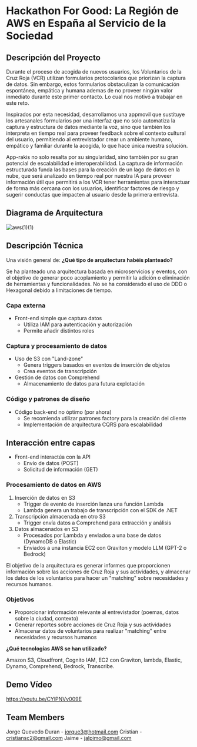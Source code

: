 # Hackathon For Good: La Región de AWS en España al Servicio de la Sociedad

## Descripción del Proyecto
Durante el proceso de acogida de nuevos usuarios, los Voluntarios de la Cruz Roja (VCR) utilizan formularios protocolarios que priorizan la captura de datos. Sin embargo, estos formularios obstaculizan la comunicación espontánea, empática y humana ademas de no proveer ningún valor inmediato durante este primer contacto. Lo cual nos motivó a trabajar en este reto.

Inspirados por esta necesidad, desarrollamos una appmovil que sustituye los artesanales formularios por una interfaz que no solo automatiza la captura y estructura de datos mediante la voz, sino que también los interpreta en tiempo real para proveer feedback sobre el contexto cultural del usuario, permitiendo al entrevistador crear un ambiente humano, empático y familiar durante la acogida, lo que hace única nuestra solución.

App-rakis no solo resalta por su singularidad, sino también por su gran potencial de escalabilidad e interoperabilidad. La captura de información estructurada funda las bases para la creación de un lago de datos en la nube, que será analizado en tiempo real por nuestra IA para proveer información útil que permitirá a los VCR tener herramientas para interactuar de forma más cercana con los usuarios, identificar factores de riesgo y sugerir conductas que impacten al usuario desde la primera entrevista.






## Diagrama de Arquitectura

![aws(1)(1)](https://github.com/GmausDev/hack4good/assets/50465630/ede837f9-5038-45d2-999e-7e3195e80367)

## Descripción Técnica

Una visión general de:
**¿Qué tipo de arquitectura habéis planteado?** 

Se ha planteado una arquitectura basada en microservicios y eventos, con el objetivo de generar poco acoplamiento y permitir la adición o eliminación de herramientas y funcionalidades. 
No se ha considerado el uso de DDD o Hexagonal debido a limitaciones de tiempo.

### Capa externa

- Front-end simple que captura datos
  - Utiliza IAM para autenticación y autorización
  - Permite añadir distintos roles

### Captura y procesamiento de datos

- Uso de S3 con "Land-zone"
  - Genera triggers basados en eventos de inserción de objetos
  - Crea eventos de transcripción
- Gestión de datos con Comprehend
  - Almacenamiento de datos para futura explotación

### Código y patrones de diseño

- Código back-end no óptimo (por ahora)
  - Se recomienda utilizar patrones factory para la creación del cliente
  - Implementación de arquitectura CQRS para escalabilidad

## Interacción entre capas

- Front-end interactúa con la API
  - Envío de datos (POST)
  - Solicitud de información (GET)

### Procesamiento de datos en AWS

1. Inserción de datos en S3
   - Trigger de evento de inserción lanza una función Lambda
   - Lambda genera un trabajo de transcripción con el SDK de .NET
2. Transcripción almacenada en otro S3
   - Trigger envía datos a Comprehend para extracción y análisis
3. Datos almacenados en S3
   - Procesados por Lambda y enviados a una base de datos (DynamoDB o Elastic)
   - Enviados a una instancia EC2 con Graviton y modelo LLM (GPT-2 o Bedrock)

El objetivo de la arquitectura es generar informes que proporcionen información sobre las acciones de Cruz Roja y sus actividades, y almacenar los datos de los voluntarios para hacer un "matching" sobre necesidades y recursos humanos.

### Objetivos

- Proporcionar información relevante al entrevistador (poemas, datos sobre la ciudad, contexto)
- Generar reportes sobre acciones de Cruz Roja y sus actividades
- Almacenar datos de voluntarios para realizar "matching" entre necesidades y recursos humanos


**¿Qué tecnologías AWS se han utilizado?**

Amazon S3, Cloudfront, Cognito IAM, EC2 con Graviton, lambda, Elastic, Dynamo, Comprehend, Bedrock, Transcribe.
## Demo Vídeo

https://youtu.be/CYlPNVv009E




## Team Members
Jorge Quevedo Duran - jorque3@hotmail.com
Cristian - cristiansc2@gmail.com
Jaime - jalpimo@gmail.com

